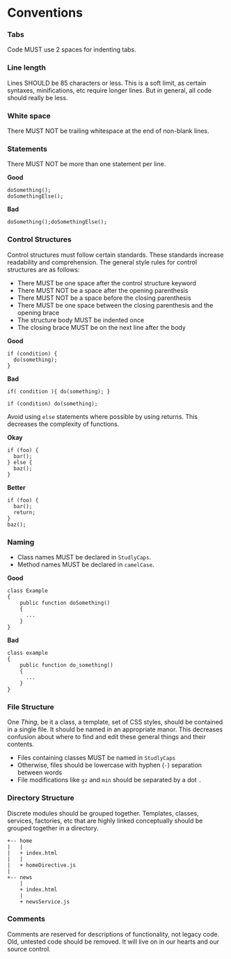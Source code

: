 # Conventions

### Tabs

Code MUST use 2 spaces for indenting tabs.

### Line length

Lines SHOULD be 85 characters or less. This is a soft limit, as certain syntaxes, minifications, etc require longer lines. But in general, all code should really be less.

### White space

There MUST NOT be trailing whitespace at the end of non-blank lines.

### Statements

There MUST NOT be more than one statement per line.

**Good**

```
doSomething();
doSomethingElse();
```

**Bad**

```
doSomething();doSomethingElse();
```

### Control Structures

Control structures must follow certain standards. These standards increase readability and comprehension. The general style rules for control structures are as follows:

* There MUST be one space after the control structure keyword
* There MUST NOT be a space after the opening parenthesis
* There MUST NOT be a space before the closing parenthesis
* There MUST be one space between the closing parenthesis and the opening brace
* The structure body MUST be indented once
* The closing brace MUST be on the next line after the body

**Good**

```
if (condition) {
  do(something);
}
```

**Bad**

```
if( condition ){ do(something); }

if (condition) do(something);
```

Avoid using `else` statements where possible by using returns. This decreases the complexity of functions.

**Okay**
```
if (foo) {
  bar();
} else {
  baz();
}
```

**Better**
```
if (foo) {
  bar();
  return;
}
baz();
```

### Naming

* Class names MUST be declared in `StudlyCaps`.
* Method names MUST be declared in `camelCase`.

**Good**

```
class Example
{
    public function doSomething()
    {
      ...
    }
}
```

**Bad**

```
class example
{
    public function do_something()
    {
      ...
    }
}
```

### File Structure

One *Thing*, be it a class, a template, set of CSS styles, should be contained in a single file. It should be named in an appropriate manor. This decreases confusion about where to find and edit these general things and their contents.

* Files containing classes MUST be named in `StudlyCaps`
* Otherwise, files should be lowercase with hyphen (`-`) separation between words
* File modifications like `gz` and `min` should be separated by a dot `.`

### Directory Structure

Discrete modules should be grouped together. Templates, classes, services, factories, etc that are highly linked conceptually should be grouped together in a directory.

```
+-- home
|   |
|   + index.html
|   |
|   + homeDirective.js
|
+-- news
    |
    + index.html
    |
    + newsService.js
```

### Comments

Comments are reserved for descriptions of functionality, not legacy code. Old, untested code should be removed. It will live on in our hearts and our source control.
